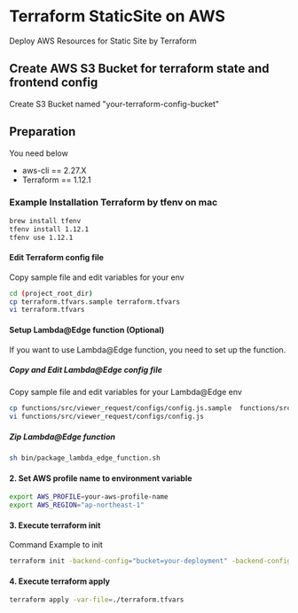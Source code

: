 # Terraform StaticSite on AWS

Deploy AWS Resources for Static Site by Terraform

## Create AWS S3 Bucket for terraform state and frontend config

Create S3 Bucket named "your-terraform-config-bucket"

## Preparation

You need below

- aws-cli == 2.27.X
- Terraform == 1.12.1

### Example Installation Terraform by tfenv on mac

```bash
brew install tfenv
tfenv install 1.12.1
tfenv use 1.12.1
```

#### Edit Terraform config file

Copy sample file and edit variables for your env

```bash
cd (project_root_dir)
cp terraform.tfvars.sample terraform.tfvars
vi terraform.tfvars
```

#### Setup Lambda@Edge function (Optional)

If you want to use Lambda@Edge function, you need to set up the function.

##### Copy and Edit Lambda@Edge config file

Copy sample file and edit variables for your Lambda@Edge env

```bash
cp functions/src/viewer_request/configs/config.js.sample  functions/src/viewer_request/configs/config.js
vi functions/src/viewer_request/configs/config.js
```

##### Zip Lambda@Edge function

```bash
sh bin/package_lambda_edge_function.sh
```

#### 2. Set AWS profile name to environment variable

```bash
export AWS_PROFILE=your-aws-profile-name
export AWS_REGION="ap-northeast-1"
```

#### 3. Execute terraform init

Command Example to init

```bash
terraform init -backend-config="bucket=your-deployment" -backend-config="key=terraform/your-project/terraform.tfstate" -backend-config="region=ap-northeast-1"
```

#### 4. Execute terraform apply

```bash
terraform apply -var-file=./terraform.tfvars
```
